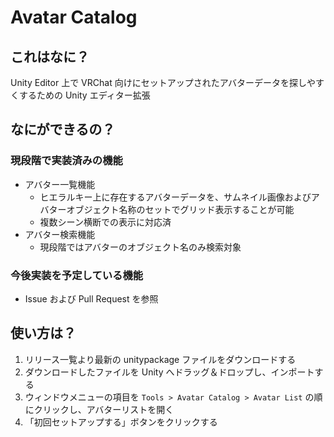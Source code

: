 # Avatar Catalog

## これはなに？

Unity Editor 上で VRChat 向けにセットアップされたアバターデータを探しやすくするための Unity エディター拡張

## なにができるの？

### 現段階で実装済みの機能

- アバター一覧機能
  - ヒエラルキー上に存在するアバターデータを、サムネイル画像およびアバターオブジェクト名称のセットでグリッド表示することが可能
  - 複数シーン横断での表示に対応済
- アバター検索機能
  - 現段階ではアバターのオブジェクト名のみ検索対象

### 今後実装を予定している機能

- Issue および Pull Request を参照

## 使い方は？

1. リリース一覧より最新の unitypackage ファイルをダウンロードする
2. ダウンロードしたファイルを Unity へドラッグ＆ドロップし、インポートする
3. ウィンドウメニューの項目を `Tools > Avatar Catalog > Avatar List` の順にクリックし、アバターリストを開く
4. 「初回セットアップする」ボタンをクリックする
